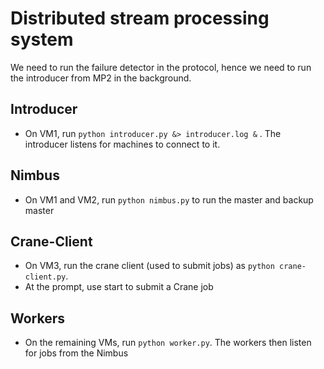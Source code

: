 # Distributed stream processing system

We need to run the failure detector in the protocol, hence we need to run the introducer from MP2 in the background.

## Introducer
* On VM1, run ```python introducer.py &> introducer.log &``` . The introducer listens for machines to connect to it.

## Nimbus
* On VM1 and VM2, run ```python nimbus.py``` to run the master and backup master

## Crane-Client
* On VM3, run the crane client (used to submit jobs) as ```python crane-client.py```.
* At the prompt, use start <config file> to submit a Crane job

## Workers
* On the remaining VMs, run ```python worker.py```. The workers then listen for jobs from the Nimbus